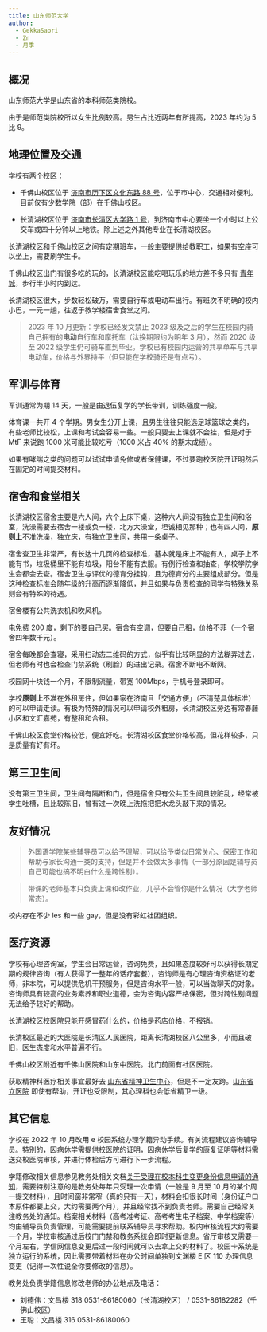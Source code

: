 ```yaml
---
title: 山东师范大学
author:
  - GekkaSaori
  - Zn
  - 月季
---
```


## 概况

山东师范大学是山东省的本科师范类院校。

由于是师范类院校所以女生比例较高。男生占比近两年有所提高，2023 年约为 5 比 9。


## 地理位置及交通

学校有两个校区：

- 千佛山校区位于 [济南市历下区文化东路 88 号](https://amap.com/place/B0213075C0)，位于市中心，交通相对便利。目前仅有少数学院（部）在千佛山校区。

- 长清湖校区位于 [济南市长清区大学路 1 号](https://amap.com/place/B02130TQAM)，到济南市中心要坐一个小时以上公交车或四十分钟以上地铁。除上述之外其他专业在长清湖校区。

长清湖校区和千佛山校区之间有定期班车，一般主要提供给教职工，如果有空座可以坐上，需要刷学生卡。

千佛山校区出门有很多吃的玩的，长清湖校区能吃喝玩乐的地方差不多只有 [青年城](https://amap.com/place/B02130YVVT)，步行半小时内到达。

长清湖校区很大，步数轻松破万，需要自行车或电动车出行。有班次不明确的校内小巴，一元一趟，往返于教学楼宿舍食堂之间。

> 2023 年 10 月更新：学校已经发文禁止 2023 级及之后的学生在校园内骑自己拥有的**电动**自行车和摩托车（汰换期限约为明年 3 月），然而 2020 级至 2022 级学生仍可骑车直到毕业。学校已有校园内运营的共享单车与共享电动车，价格与外界持平（但只能在学校骑还是有点亏）。

## 军训与体育

军训通常为期 14 天，一般是由退伍复学的学长带训，训练强度一般。

体育课一共开 4 个学期。男女生分开上课，且男生往往只能选足球篮球之类的，有些老师比较松，上课和考试会容易一些。一般只要去上课就不会挂，但是对于 MtF 来说跑 1000 米可能比较吃亏（1000 米占 40% 的期末成绩）。

如果有哮喘之类的问题可以试试申请免修或者保健课，不过要跑校医院开证明然后在固定的时间提交材料。

## 宿舍和食堂相关

长清湖校区宿舍主要是六人间，六个上床下桌，这种六人间没有独立卫生间和浴室，洗澡需要去宿舍一楼或负一楼，北方大澡堂，坦诚相见那种；也有四人间，**原则上**不准洗澡，独立床，有独立卫生间，共用一条桌子。

宿舍查卫生非常严，有长达十几页的检查标准，基本就是床上不能有人，桌子上不能有书，垃圾桶里不能有垃圾，阳台不能有衣服。有例行检查和抽查，学校学院学生会都会去查。宿舍卫生与评优的德育分挂钩，且为德育分的主要组成部分。但是这种检查标准会随年级的升高而逐渐降低，并且如果与负责检查的同学有特殊关系则会有特殊的待遇。

宿舍楼有公共洗衣机和吹风机。

电免费 200 度，剩下的要自己买。宿舍有空调，但要自己租，价格不菲（一个宿舍四年数千元）。

宿舍每晚都会查寝，采用扫动态二维码的方式，似乎有比较明显的方法糊弄过去，但老师有时也会检查门禁系统（刷脸）的进出记录。宿舍不断电不断网。

校园网十块钱一个月，不限制流量，带宽 100Mbps，手机号登录即可。

学校**原则上**不准在外租房住，但如果家在济南且「交通方便」（不清楚具体标准）的可以申请走读。有极为特殊的情况可以申请校外租房，长清湖校区旁边有常春藤小区和文汇嘉苑，有整租和合租。

千佛山校区食堂价格较低，便宜好吃。长清湖校区食堂价格较高，但花样较多，只是质量有好有坏。

## 第三卫生间

没有第三卫生间，卫生间有隔断和门，但是宿舍只有公共卫生间且较脏乱，经常被学生吐槽，且比较陈旧，曾有过一次晚上洗拖把把水龙头敲下来的情况。

## 友好情况

> 外国语学院某些辅导员可以给予理解，可以给予类似日常关心、保密工作和帮助与家长沟通一类的支持，但是并不会做太多事情（一部分原因是辅导员自己可能也搞不明白什么是跨性别）。

> 带课的老师基本只负责上课和改作业，几乎不会管你是什么情况（大学老师常态）。

校内存在不少 les 和一些 gay，但是没有彩虹社团组织。

## 医疗资源

学校有心理咨询室，学生会日常运营，咨询免费，且如果态度较好可以获得长期定期的规律咨询（有人获得了一整年的话疗套餐），咨询师是有心理咨询资格证的老师，非本院，可以提供危机干预服务，但是咨询水平一般，可以当做聊天的对象。咨询师具有较高的业务素养和职业道德，会为咨询内容严格保密，但对跨性别问题无法给予较好的帮助。

长清湖校区校医院只能开感冒药什么的，价格是药店价格，不报销。

长清校区最近的大医院是长清区人民医院，距离长清湖校区八公里多，小而且破旧，医生态度和水平普遍不行。

千佛山校区附近有千佛山医院和山东中医院。北门前面有社区医院。

获取精神科医疗相关事宜最好去 [山东省精神卫生中心](https://amap.com/place/B0FFM4NU1Y)，但是不一定友跨。[山东省立医院](https://amap.com/place/B021301A4B) 即使有帮助，开证也受限制，其心理科也会低省精卫一级。

## 其它信息

学校在 2022 年 10 月改用 e 校园系统办理学籍异动手续。有关流程建议咨询辅导员。特别的，因病休学需提供校医院的证明，因病休学后复学的康复证明等材料需送交校医院审核，并进行体检后方可进行下一步流程。

学籍修改相关信息参见教务处相关文档[关于受理在校本科生变更身份信息申请的通知](http://www.bkjy.sdnu.edu.cn/info/1003/4967.htm)，需要特别注意的是教务处每年只受理一次申请（一般是 9 月至 10 月的某个周一提交材料），且时间窗非常窄（真的只有一天），材料会扣很长时间（身份证户口本原件都要上交，大约需要两个月），并且经常找不到负责老师。需要自己经常关注教务处的通知。档案相关材料（高考准考证、高考考生电子档案、中学档案等）均由辅导员负责管理，可能需要提前联系辅导员寻求帮助。校内审核流程大约需要一个月，学校审核通过后校门门禁和教务系统会即时更新信息。省厅审核又需要一个月左右，学信网信息变更后过一段时间就可以去拿上交的材料了。校园卡系统是独立运行的系统，因此需要带着材料在办公时间单独到文渊楼 E 区 110 办理信息变更（记得一次性说全你要修改的信息）。

教务处负责学籍信息修改老师的办公地点及电话：
- 刘德伟：文昌楼 318 0531-86180060（长清湖校区） / 0531-86182282（千佛山校区）
- 王聪：文昌楼 316 0531-86180060
